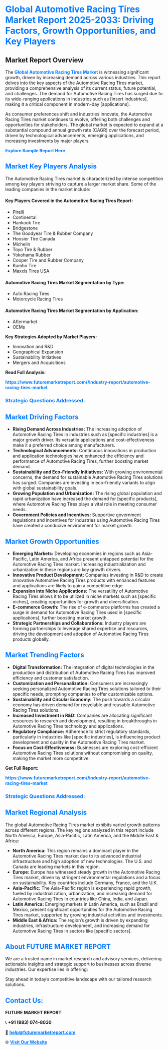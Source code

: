 <h1 style="color: #007BFF;">Global Automotive Racing Tires Market Report 2025-2033: Driving Factors, Growth Opportunities, and Key Players</h1>

<section id="overview">
<h2>Market Report Overview</h2>
<p>The <a href="https://www.futuremarketreport.com//industry-report/automotive-racing-tires-market" style="color: #007BFF; text-decoration: none;"><strong>Global Automotive Racing Tires Market</strong></a> is witnessing significant growth, driven by increasing demand across various industries. This report delves into the key aspects of the Automotive Racing Tires market, providing a comprehensive analysis of its current status, future potential, and challenges. The demand for Automotive Racing Tires has surged due to its wide-ranging applications in industries such as [insert industries], making it a critical component in modern-day [applications].</p>
<p>As consumer preferences shift and industries innovate, the Automotive Racing Tires market continues to evolve, offering both challenges and opportunities for stakeholders. The global market is expected to expand at a substantial compound annual growth rate (CAGR) over the forecast period, driven by technological advancements, emerging applications, and increasing investments by major players.</p>
</section>

<section id="overview">
<p><a href="https://www.futuremarketreport.com//request-sample/reportId=87346" style="color: #007BFF; text-decoration: none;"><strong>Explore Sample Report Here</strong></a></p>
</section>

<section id="key-players">
<h2 style="color: #007BFF;">Market Key Players Analysis</h2>
<p>The Automotive Racing Tires market is characterized by intense competition among key players striving to capture a larger market share. Some of the leading companies in the market include:</p>
<h4>Key Players Covered in the Automotive Racing Tires Report:</h4>
<ul><li>Pirelli</li><li>Continental</li><li>Hankook Tire</li><li>Bridgestone</li><li>The Goodyear Tire &amp; Rubber Company</li><li>Hoosier Tire Canada</li><li>Michelin</li><li>Toyo Tire &amp; Rubber</li><li>Yokohama Rubber</li><li>Cooper Tire and Rubber Company</li><li>Kumho Tire</li><li>Maxxis Tires USA</li></ul>
<h4>Automotive Racing Tires Market Segmentation by Type:</h4>
<ul><li>Auto Racing Tires</li><li>Motorcycle Racing Tires</li></ul>

<h4>Automotive Racing Tires Market Segmentation by Application:</h4>
<ul><li>Aftermarket</li><li>OEMs</li></ul>
<p><strong>Key Strategies Adopted by Market Players:</strong></p>
<ul>
<li>Innovation and R&D</li>
<li>Geographical Expansion</li>
<li>Sustainability Initiatives</li>
<li>Mergers and Acquisitions</li>
</ul>
</section>

<section>
<p><strong>Read Full Analysis: </strong></p><a href="https://www.futuremarketreport.com//industry-report/automotive-racing-tires-market" style="color: #007BFF; text-decoration: none;"><strong>https://www.futuremarketreport.com//industry-report/automotive-racing-tires-market</strong></a>
<h3 style="color: #007BFF;">Strategic Questions Addressed:</h3>
</section>

<section id="driving-factors">
<h2 style="color: #007BFF;">Market Driving Factors</h2>
<ul>
<li><strong>Rising Demand Across Industries:</strong> The increasing adoption of Automotive Racing Tires in industries such as [specific industries] is a major growth driver. Its versatile applications and cost-effectiveness make it a preferred choice among manufacturers.</li>
<li><strong>Technological Advancements:</strong> Continuous innovations in production and application technologies have enhanced the efficiency and performance of Automotive Racing Tires, further boosting market demand.</li>
<li><strong>Sustainability and Eco-Friendly Initiatives:</strong> With growing environmental concerns, the demand for sustainable Automotive Racing Tires solutions has surged. Companies are investing in eco-friendly variants to align with global sustainability goals.</li>
<li><strong>Growing Population and Urbanization:</strong> The rising global population and rapid urbanization have increased the demand for [specific products], where Automotive Racing Tires plays a vital role in meeting consumer needs.</li>
<li><strong>Government Policies and Incentives:</strong> Supportive government regulations and incentives for industries using Automotive Racing Tires have created a conducive environment for market growth.</li>
</ul>
</section>

<section id="growth-opportunities">
<h2 style="color: #007BFF;">Market Growth Opportunities</h2>
<ul>
<li><strong>Emerging Markets:</strong> Developing economies in regions such as Asia-Pacific, Latin America, and Africa present untapped potential for the Automotive Racing Tires market. Increasing industrialization and urbanization in these regions are key growth drivers.</li>
<li><strong>Innovative Product Development:</strong> Companies investing in R&D to create innovative Automotive Racing Tires products with enhanced features and applications are likely to gain a competitive edge.</li>
<li><strong>Expansion into Niche Applications:</strong> The versatility of Automotive Racing Tires allows it to be utilized in niche markets such as [specific niches], creating opportunities for growth and diversification.</li>
<li><strong>E-commerce Growth:</strong> The rise of e-commerce platforms has created a surge in demand for Automotive Racing Tires used in [specific applications], further boosting market growth.</li>
<li><strong>Strategic Partnerships and Collaborations:</strong> Industry players are forming partnerships to leverage shared expertise and resources, driving the development and adoption of Automotive Racing Tires products globally.</li>
</ul>
</section>

<section id="trending-factors">
<h2 style="color: #007BFF;">Market Trending Factors</h2>
<ul>
<li><strong>Digital Transformation:</strong> The integration of digital technologies in the production and distribution of Automotive Racing Tires has improved efficiency and customer satisfaction.</li>
<li><strong>Customization and Personalization:</strong> Consumers are increasingly seeking personalized Automotive Racing Tires solutions tailored to their specific needs, prompting companies to offer customizable options.</li>
<li><strong>Sustainability and Circular Economy:</strong> The push towards a circular economy has driven demand for recyclable and reusable Automotive Racing Tires solutions.</li>
<li><strong>Increased Investment in R&D:</strong> Companies are allocating significant resources to research and development, resulting in breakthroughs in Automotive Racing Tires technology and applications.</li>
<li><strong>Regulatory Compliance:</strong> Adherence to strict regulatory standards, particularly in industries like [specific industries], is influencing product development and quality in the Automotive Racing Tires market.</li>
<li><strong>Focus on Cost-Effectiveness:</strong> Businesses are exploring cost-efficient Automotive Racing Tires solutions without compromising on quality, making the market more competitive.</li>
</ul>
</section>

<section>
<p><strong>Get Full Report: </strong></p><a href="https://www.futuremarketreport.com//industry-report/automotive-racing-tires-market" style="color: #007BFF; text-decoration: none;"><strong>https://www.futuremarketreport.com//industry-report/automotive-racing-tires-market</strong></a>
<h3 style="color: #007BFF;">Strategic Questions Addressed:</h3>
</section>


<section id="regional-analysis">
<h2 style="color: #007BFF;">Market Regional Analysis</h2>
<p>The global Automotive Racing Tires market exhibits varied growth patterns across different regions. The key regions analyzed in this report include North America, Europe, Asia-Pacific, Latin America, and the Middle East & Africa:</p>
<ul>
<li><strong>North America:</strong> This region remains a dominant player in the Automotive Racing Tires market due to its advanced industrial infrastructure and high adoption of new technologies. The U.S. and Canada are leading markets in this region.</li>
<li><strong>Europe:</strong> Europe has witnessed steady growth in the Automotive Racing Tires market, driven by stringent environmental regulations and a focus on sustainability. Key countries include Germany, France, and the U.K.</li>
<li><strong>Asia-Pacific:</strong> The Asia-Pacific region is experiencing rapid growth, fueled by industrialization, urbanization, and increasing demand for Automotive Racing Tires in countries like China, India, and Japan.</li>
<li><strong>Latin America:</strong> Emerging markets in Latin America, such as Brazil and Mexico, present significant opportunities for the Automotive Racing Tires market, supported by growing industrial activities and investments.</li>
<li><strong>Middle East & Africa:</strong> The region’s growth is driven by expanding industries, infrastructure development, and increasing demand for Automotive Racing Tires in sectors like [specific sectors].</li>
</ul>
</section>

<footer>
<h2 style="color: #007BFF;">About FUTURE MARKET REPORT</h2>
<p>We are a trusted name in market research and advisory services, delivering actionable insights and strategic support to businesses across diverse industries. Our expertise lies in offering:</p>

<p>Stay ahead in today’s competitive landscape with our tailored research solutions.</p>

<h2 style="color: #007BFF;">Contact Us:</h2>
<p><strong>FUTURE MARKET REPORT</strong></p>
<p>📞 <strong>+91 (883) 074-8030</strong></p>
<p>📧 <strong><a href="mailto:help@futuremarketreport.com" style="color: #007BFF;">help@futuremarketreport.com</a></strong></p>
<p>🌐 <strong><a href="https://www.futuremarketreport.com/" style="color: #007BFF;">Visit Our Website</a></strong></p>
</footer>